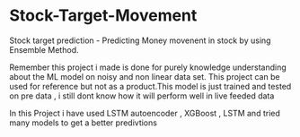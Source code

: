 # Stock-Target-Movement
Stock target prediction - Predicting Money movenent in stock by using Ensemble Method.

Remember this project i made is done  for purely knowledge understanding about the ML model on noisy and non linear data set.
This project can be used for reference but not as a product.This model is just trained and tested on pre data , i still dont know how it will perform well in live feeded data

In this Project i have used LSTM autoencoder , XGBoost , LSTM and tried many models to get a better predivtions
